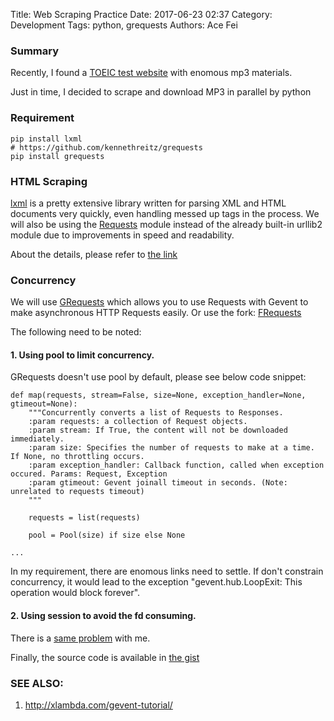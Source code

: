 Title: Web Scraping Practice
Date: 2017-06-23 02:37
Category: Development
Tags: python, grequests
Authors: Ace Fei

### Summary
Recently, I found a [TOEIC test website](http://www.apexlegend.com/eas/media/) with enomous mp3 materials.

Just in time, I decided to scrape and download MP3 in parallel by python 

### Requirement
```
pip install lxml
# https://github.com/kennethreitz/grequests
pip install grequests
```

### HTML Scraping
[lxml](http://lxml.de/) is a pretty extensive library written for parsing XML and HTML documents very quickly, even handling messed up tags in the process. We will also be using the [Requests](http://docs.python-requests.org/en/latest/) module instead of the already built-in urllib2 module due to improvements in speed and readability. 

About the details, please refer to [the link](http://docs.python-guide.org/en/latest/scenarios/scrape/#html-scraping)


### Concurrency
We will use [GRequests](https://github.com/kennethreitz/grequests) which allows you to use Requests with Gevent to make asynchronous HTTP Requests easily. Or use the fork: [FRequests](https://github.com/i-trofimtschuk/frequests) 

The following need to be noted:

#### 1. Using pool to limit concurrency. 
GRequests doesn't use pool by default, please see below code snippet: 
```
def map(requests, stream=False, size=None, exception_handler=None, gtimeout=None):
    """Concurrently converts a list of Requests to Responses.
    :param requests: a collection of Request objects.
    :param stream: If True, the content will not be downloaded immediately.
    :param size: Specifies the number of requests to make at a time. If None, no throttling occurs.
    :param exception_handler: Callback function, called when exception occured. Params: Request, Exception
    :param gtimeout: Gevent joinall timeout in seconds. (Note: unrelated to requests timeout)
    """

    requests = list(requests)

    pool = Pool(size) if size else None

...
```

In my requirement, there are enomous links need to settle. If don't constrain concurrency, it would lead to the exception "gevent.hub.LoopExit: This operation would block forever".

#### 2. Using session to avoid the fd consuming. 
There is a [same problem](https://github.com/kennethreitz/grequests/issues/54) with me.



Finally, the source code is available in [the gist](https://gist.github.com/acefei/2ca602d67e53011878dbf40f1ccda216#file-fetch_mp3_from_apexlegend-py)

### SEE ALSO: 
1. http://xlambda.com/gevent-tutorial/

